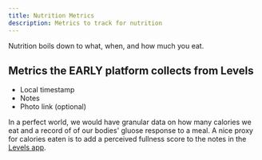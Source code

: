 ```yaml
---
title: Nutrition Metrics
description: Metrics to track for nutrition
---
```


Nutrition boils down to what, when, and how much you eat.

## Metrics the EARLY platform collects from Levels

- Local timestamp
- Notes
- Photo link (optional)

In a perfect world, we would have granular data on how many calories we eat and a record of of our bodies' gluose response to a meal.
A nice proxy for calories eaten is to add a perceived fullness score to the notes in the [Levels app](https://www.levelshealth.com).
